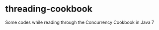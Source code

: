 threading-cookbook
==================

Some codes while reading through the Concurrency Cookbook in Java 7
